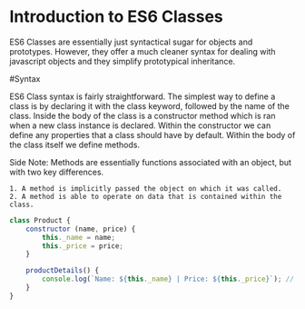 # Introduction to ES6 Classes

ES6 Classes are essentially just syntactical sugar for objects and prototypes. However, they offer a much cleaner syntax for dealing with javascript objects and they simplify prototypical inheritance.

#Syntax

ES6 Class syntax is fairly straightforward. The simplest way to define a class is by declaring it with the class keyword, followed by the name of the class. Inside the body of the class is a constructor method which is ran when a new class instance is declared. Within the constructor we can define any properties that a class should have by default. Within the body of the class itself we define methods.

Side Note: Methods are essentially functions associated with an object, but with two key differences.

    1. A method is implicitly passed the object on which it was called.
    2. A method is able to operate on data that is contained within the class.

```javascript
class Product {
    constructor (name, price) {
        this._name = name;
        this._price = price;
    }

    productDetails() {
        console.log(`Name: ${this._name} | Price: ${this._price}`); // Here we are making use of Template String notation (introduced in ES6 - allows us to use string substitution)
    }
}
```
